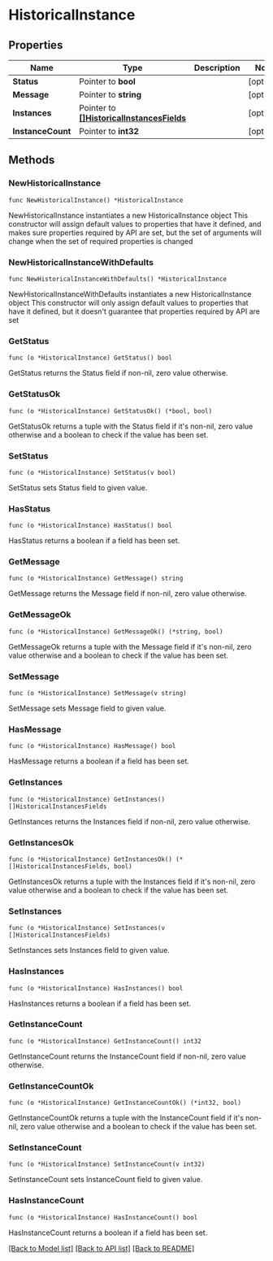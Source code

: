 # HistoricalInstance

## Properties

Name | Type | Description | Notes
------------ | ------------- | ------------- | -------------
**Status** | Pointer to **bool** |  | [optional] 
**Message** | Pointer to **string** |  | [optional] 
**Instances** | Pointer to [**[]HistoricalInstancesFields**](HistoricalInstancesFields.md) |  | [optional] 
**InstanceCount** | Pointer to **int32** |  | [optional] 

## Methods

### NewHistoricalInstance

`func NewHistoricalInstance() *HistoricalInstance`

NewHistoricalInstance instantiates a new HistoricalInstance object
This constructor will assign default values to properties that have it defined,
and makes sure properties required by API are set, but the set of arguments
will change when the set of required properties is changed

### NewHistoricalInstanceWithDefaults

`func NewHistoricalInstanceWithDefaults() *HistoricalInstance`

NewHistoricalInstanceWithDefaults instantiates a new HistoricalInstance object
This constructor will only assign default values to properties that have it defined,
but it doesn't guarantee that properties required by API are set

### GetStatus

`func (o *HistoricalInstance) GetStatus() bool`

GetStatus returns the Status field if non-nil, zero value otherwise.

### GetStatusOk

`func (o *HistoricalInstance) GetStatusOk() (*bool, bool)`

GetStatusOk returns a tuple with the Status field if it's non-nil, zero value otherwise
and a boolean to check if the value has been set.

### SetStatus

`func (o *HistoricalInstance) SetStatus(v bool)`

SetStatus sets Status field to given value.

### HasStatus

`func (o *HistoricalInstance) HasStatus() bool`

HasStatus returns a boolean if a field has been set.

### GetMessage

`func (o *HistoricalInstance) GetMessage() string`

GetMessage returns the Message field if non-nil, zero value otherwise.

### GetMessageOk

`func (o *HistoricalInstance) GetMessageOk() (*string, bool)`

GetMessageOk returns a tuple with the Message field if it's non-nil, zero value otherwise
and a boolean to check if the value has been set.

### SetMessage

`func (o *HistoricalInstance) SetMessage(v string)`

SetMessage sets Message field to given value.

### HasMessage

`func (o *HistoricalInstance) HasMessage() bool`

HasMessage returns a boolean if a field has been set.

### GetInstances

`func (o *HistoricalInstance) GetInstances() []HistoricalInstancesFields`

GetInstances returns the Instances field if non-nil, zero value otherwise.

### GetInstancesOk

`func (o *HistoricalInstance) GetInstancesOk() (*[]HistoricalInstancesFields, bool)`

GetInstancesOk returns a tuple with the Instances field if it's non-nil, zero value otherwise
and a boolean to check if the value has been set.

### SetInstances

`func (o *HistoricalInstance) SetInstances(v []HistoricalInstancesFields)`

SetInstances sets Instances field to given value.

### HasInstances

`func (o *HistoricalInstance) HasInstances() bool`

HasInstances returns a boolean if a field has been set.

### GetInstanceCount

`func (o *HistoricalInstance) GetInstanceCount() int32`

GetInstanceCount returns the InstanceCount field if non-nil, zero value otherwise.

### GetInstanceCountOk

`func (o *HistoricalInstance) GetInstanceCountOk() (*int32, bool)`

GetInstanceCountOk returns a tuple with the InstanceCount field if it's non-nil, zero value otherwise
and a boolean to check if the value has been set.

### SetInstanceCount

`func (o *HistoricalInstance) SetInstanceCount(v int32)`

SetInstanceCount sets InstanceCount field to given value.

### HasInstanceCount

`func (o *HistoricalInstance) HasInstanceCount() bool`

HasInstanceCount returns a boolean if a field has been set.


[[Back to Model list]](../README.md#documentation-for-models) [[Back to API list]](../README.md#documentation-for-api-endpoints) [[Back to README]](../README.md)


